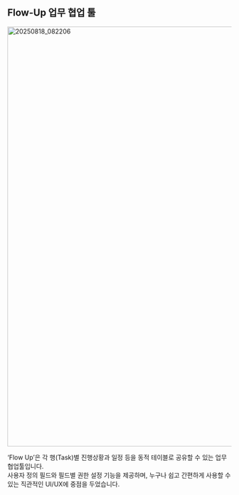 <h2>Flow-Up 업무 협업 툴</h2>

<img width="1611" height="943" alt="20250818_082206" src="https://github.com/user-attachments/assets/a1aac5e8-e65d-4135-9417-73e845e28229" />

<p>‘Flow Up’은 각 행(Task)별 진행상황과 일정 등을 동적 테이블로 공유할 수 있는 업무 협업툴입니다. <br>
사용자 정의 필드와 필드별 권한 설정 기능을 제공하며, 누구나 쉽고 간편하게 사용할 수 있는 직관적인 UI/UX에 중점을 두었습니다.</p>
